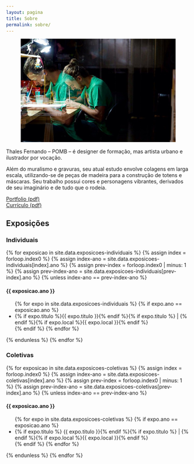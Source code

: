 ```yaml
---
layout: pagina
title: Sobre
permalink: sobre/
---
```


<section class="sobre-intro">
	<figure>
		<img src="/img/sobre.jpg">
	</figure>
	<article class="sobre-txt">
		<p>
			Thales Fernando – POMB – é designer de formação, mas artista urbano e ilustrador por vocação.
		</p>
		<p>
			Além do muralismo e gravuras, seu atual estudo envolve colagens em larga escala, utilizando­-se de peças de madeira para a construção de totens e máscaras. Seu trabalho possui cores e personagens vibrantes, derivados de seu imaginário e de tudo que o rodeia.
		</p>
		<p class="destaque">
			<a href="http://pomb.com.br/portfolio_pomb.pdf" target="_blank">Portfolio (pdf)</a><br/>
			<a href="http://pomb.com.br/curriculo_pomb.pdf" target="_blank">Currículo (pdf)</a>
		</p>
	</article>
</section>

<section class="lista-dupla">
	<h2>
		Exposições
	</h2>
	<article>
		<h3>
			­Individuais
		</h3>
		{% for exposicao in site.data.exposicoes-individuais %}
			{% assign index = forloop.index0 %}
			{% assign index-ano = site.data.exposicoes-individuais[index].ano %}
			{% assign prev-index = forloop.index0 | minus: 1 %}
			{% assign prev-index-ano = site.data.exposicoes-individuais[prev-index].ano %}
			{% unless index-ano == prev-index-ano %}
		<h4>{{ exposicao.ano }}</h4>
		<ul>
				{% for expo in site.data.exposicoes-individuais %}
					{% if expo.ano == exposicao.ano %}
			<li>
				{% if expo.titulo %}{{ expo.titulo }}{% endif %}{% if expo.titulo %} | {% endif %}{% if expo.local %}{{ expo.local }}{% endif %}
			</li>
					{% endif %}
				{% endfor %}
		</ul>
			{% endunless %}
		{% endfor %}
	</article>
	<article>
		<h3>
			­Coletivas
		</h3>
		{% for exposicao in site.data.exposicoes-coletivas %}
			{% assign index = forloop.index0 %}
			{% assign index-ano = site.data.exposicoes-coletivas[index].ano %}
			{% assign prev-index = forloop.index0 | minus: 1 %}
			{% assign prev-index-ano = site.data.exposicoes-coletivas[prev-index].ano %}
			{% unless index-ano == prev-index-ano %}
		<h4>{{ exposicao.ano }}</h4>
		<ul>
				{% for expo in site.data.exposicoes-coletivas %}
					{% if expo.ano == exposicao.ano %}
			<li>
				{% if expo.titulo %} {{ expo.titulo }}{% endif %}{% if expo.titulo %} | {% endif %}{% if expo.local %}{{ expo.local }}{% endif %}
			</li>
					{% endif %}
				{% endfor %}
		</ul>
			{% endunless %}
		{% endfor %}
	</article>
</section>